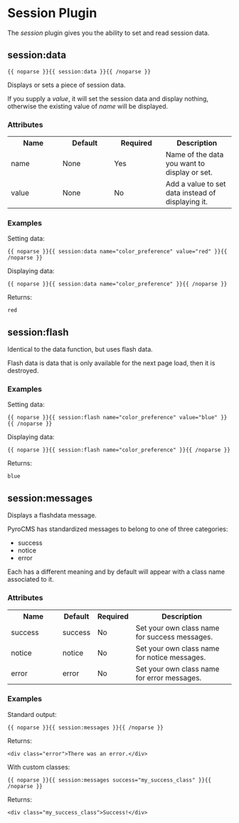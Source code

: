 # Session Plugin

The _session_ plugin gives you the ability to set and read session data.

## session:data

	{{ noparse }}{{ session:data }}{{ /noparse }}
	
Displays or sets a piece of session data.

If you supply a *value*, it will set the session data and display nothing, otherwise the existing value of *name* will be displayed.

### Attributes

<table cellpadding="0" cellspacing="0">
	<tbody>
		<tr>
			<th>Name</th>
			<th>Default</th>
			<th>Required</th>
			<th>Description</th>
		</tr>
		<tr>
			<td width="100">name</td>
			<td width="100">None</td>
			<td width="100">Yes</td>
			<td>Name of the data you want to display or set.</td>
		</tr>
		<tr>
			<td width="100">value</td>
			<td width="100">None</td>
			<td width="100">No</td>
			<td>Add a value to set data instead of displaying it.</td>
		</tr>
	</tbody>
</table>

### Examples

Setting data:

	{{ noparse }}{{ session:data name="color_preference" value="red" }}{{ /noparse }}

Displaying data:

	{{ noparse }}{{ session:data name="color_preference" }}{{ /noparse }}

Returns:

	red
	
## session:flash	

Identical to the data function, but uses flash data.

Flash data is data that is only available for the next page load, then it is destroyed.

### Examples

Setting data:

	{{ noparse }}{{ session:flash name="color_preference" value="blue" }}{{ /noparse }}

Displaying data:

	{{ noparse }}{{ session:flash name="color_preference" }}{{ /noparse }}

Returns:

	blue

## session:messages

Displays a flashdata message.

PyroCMS has standardized messages to belong to one of three categories:

* success
* notice
* error

Each has a different meaning and by default will appear with a class name associated to it.

### Attributes

<table cellpadding="0" cellspacing="0">
	<tbody>
		<tr>
			<th>Name</th>
			<th>Default</th>
			<th>Required</th>
			<th>Description</th>
		</tr>
		<tr>
			<td width="100">success</td>
			<td>success</td>
			<td>No</td>
			<td>Set your own class name for success messages.</td>
		</tr>
		<tr>
			<td width="100">notice</td>
			<td>notice</td>
			<td>No</td>
			<td>Set your own class name for notice messages.</td>
		</tr>
		<tr>
			<td width="100">error</td>
			<td>error</td>
			<td>No</td>
			<td>Set your own class name for error messages.</td>
		</tr>
	</tbody>
</table>

### Examples

Standard output:

	{{ noparse }}{{ session:messages }}{{ /noparse }}

Returns:

	<div class="error">There was an error.</div>

With custom classes:

	{{ noparse }}{{ session:messages success="my_success_class" }}{{ /noparse }}

Returns: 
	
	<div class="my_success_class">Success!</div>
